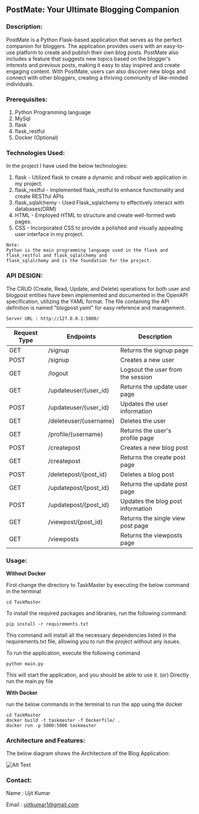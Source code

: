 ## PostMate: Your Ultimate Blogging Companion

### Description:

PostMate is a Python Flask-based application that serves as the perfect companion for bloggers. The application provides users with an easy-to-use platform to create and publish their own blog posts. PostMate also includes a feature that suggests new topics based on the blogger's interests and previous posts, making it easy to stay inspired and create engaging content. With PostMate, users can also discover new blogs and connect with other bloggers, creating a thriving community of like-minded individuals.

### Prerequisites:
1. Python Programming language
2. MySql
3. flask
4. flask_restful
5. Docker (Optional)

### Technologies Used:

In the project I have used the below technologies:
1. flask - Utilized flask to create a dynamic and robust web application in my project.
2. flask_restful - Implemented flask_restful to enhance functionality and create RESTful APIs
3. flask_sqlalchemy - Used Flask_sqlalchemy to effectively interact with databases(ORM)
4. HTML - Employed HTML to structure and create well-formed web pages.
5. CSS - Incorporated CSS to provide a polished and visually appealing user interface in my project.

```
Note:
Python is the main programming language used in the flask and flask_restful and flask_sqlalchemy and
flask_sqlalchemy and is the foundation for the project.
```

### API DESIGN:
The CRUD (Create, Read, Update, and Delete) operations for both user and blogpost entities have been 
implemented and documented in the OpenAPI specification, utilizing the YAML format. The file containing the 
API definition is named "blogpost.yaml" for easy reference and management.

```Server URL : http://127.0.0.1:5000/```

| Request Type | Endpoints               | Description                                        |
| ------------|------------------------|----------------------------------------------------|
| GET         | /signup                 | Returns the signup page                            |
| POST        | /signup                 | Creates a new user                                 |
| GET         | /logout                 | Logsout the user from the session                   |
| GET         | /updateuser/{user_id}   | Returns the update user page                        |
| POST        | /updateuser/{user_id}   | Updates the user information                        |
| GET         | /deleteuser/{username}  | Deletes the user                                   |
| GET         | /profile/{username}     | Returns the user's profile page                     |
| POST        | /createpost             | Creates a new blog post                             |
| GET         | /createpost             | Returns the create post page                        |
| POST        | /deletepost/{post_id}   | Deletes a blog post                                 |
| GET         | /updatepost/{post_id}   | Returns the update post page                        |
| POST        | /updatepost/{post_id}   | Updates the blog post information                   |
| GET         | /viewpost/{post_id}     | Returns the single view post page                   |
| GET         | /viewposts              | Returns the viewposts page                          |


### Usage:

__Without Docker__

First change the directory to TaskMaster by executing the below command in the terminal

```
cd TaskMaster
```

To install the required packages and libraries, run the following command:


```
pip install -r requirements.txt
```

This command will install all the necessary dependencies listed in the requirements.txt file, allowing you to run the
project without any issues.

To run the application, execute the following command

```
python main.py
```

This will start the application, and you should be able to use it. (or) Directly run the main.py file


__With Docker__

run the below commands in the terminal to run the app using the docker

```
cd TaskMaster
docker build -t taskmaster -f Dockerfile/ .
docker run -p 5000:5000 taskmaster
```

### Architecture and Features:

The below diagram shows the Architecture of the Blog Application:

![Alt Text](https://drive.google.com/file/d/1G2BFN0y7QfHIiUSOSXzT5usZrmp4PAbZ/view?usp=share_link)


### Contact:

Name : Ujit Kumar

Email : ujitkumar1@gmail.com